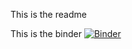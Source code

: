 This is the readme

This is the binder [![Binder](https://mybinder.org/badge_logo.svg)](https://mybinder.org/v2/gh/thorerismann/meteo_2/HEAD)

